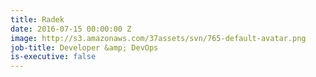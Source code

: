 ```yaml
---
title: Radek
date: 2016-07-15 00:00:00 Z
image: http://s3.amazonaws.com/37assets/svn/765-default-avatar.png
job-title: Developer &amp; DevOps
is-executive: false
---
```


